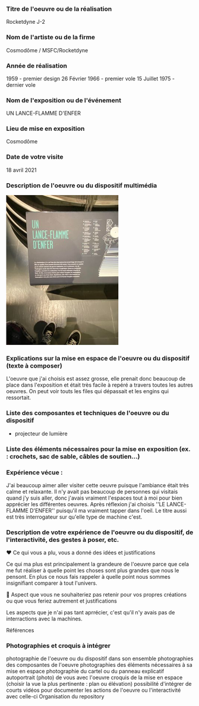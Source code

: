 
 ### Titre de l'oeuvre ou de la réalisation
 
 Rocketdyne J-2

 ### Nom de l'artiste ou de la firme
 
 Cosmodôme / MSFC/Rocketdyne

 ### Année de réalisation
 
 1959 - premier design
 26 Février 1966 - premier vole
 15 Juillet 1975 - dernier vole
 
 ### Nom de l'exposition ou de l'événement
 
 UN LANCE-FLAMME D'ENFER

 ### Lieu de mise en exposition
 
 Cosmodôme

 ### Date de votre visite
 
 18 avril 2021

 ### Description de l'oeuvre ou du dispositif multimédia 
 
 ![cartel](medias/cartel.jpg)

 ### Explications sur la mise en espace de l'oeuvre ou du dispositif (texte à composer)
 
 L'oeuvre que j'ai choisis est assez grosse, elle prenait donc beaucoup de place dans l'exposition et était très facile à repéré a travers toutes les autres oeuvres. On peut voir touts les files qui dépassait et les engins qui ressortait.

 ### Liste des composantes et techniques de l'oeuvre ou du dispositif 
 
 * projecteur de lumière

 ### Liste des éléments nécessaires pour la mise en exposition (ex. : crochets, sac de sable, câbles de soutien...)

 ### Expérience vécue :
 
 J'ai beaucoup aimer aller visiter cette oeuvre puisque l'ambiance était très calme et relaxante. Il n'y avait pas beaucoup de personnes qui visitais quand j'y suis aller, donc j'avais vraiment l'espaces tout à moi pour bien apprécier les différentes oeuvres. Après réflexion j'ai choisis ''LE LANCE-FLAMME D'ENFER'' puisqu'il ma vraiment tapper dans l'oeil. Le titre aussi est très interrogateur sur qu'elle type de machine c'est.

 ### Description de votre expérience de l'oeuvre ou du dispositif, de l'interactivité, des gestes à poser, etc.

 ❤️ Ce qui vous a plu, vous a donné des idées et justifications
 
 Ce qui ma plus est principalement la grandeure de l'oeuvre parce que cela me fut réaliser à quelle point les choses sont plus grandes que nous le pensont. En plus ce  nous fais rappeler à quelle point nous sommes insignifiant comparer à tout l'univers.

 🤔 Aspect que vous ne souhaiteriez pas retenir pour vos propres créations ou que vous feriez autrement et justifications

 Les aspects que je n'ai pas tant aprrécier, c'est qu'il n'y avais pas de interractions avec la machines.

 Références

### Photographies et croquis à intégrer

 photographie de l'oeuvre ou du dispositif dans son ensemble
 photographies des composantes de l'oeuvre
 photographies des éléments nécessaires à sa mise en espace
 photographie du cartel ou du panneau explicatif
 autoportrait (photo) de vous avec l'oeuvre
 croquis de la mise en espace (choisir la vue la plus pertinente : plan ou élévation)
 possibilité d'intégrer de courts vidéos pour documenter les actions de l'oeuvre ou l'interactivité avec celle-ci
Organisation du repository
